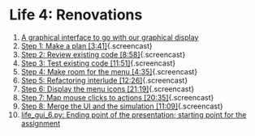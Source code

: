 # Life 4: Renovations

1.  [A graphical interface to go with our graphical
    display](01_The_goal.md)
2.  [Step 1: Make a plan
    [3:41]](02_Step_1_Make_a_plan.md){.screencast}
3.  [Step 2: Review existing code
    [8:58]](03_Step_2_Review_existing_code.md){.screencast}
4.  [Step 3: Test existing code
    [11:51]](04_Step_3_Test_existing_code.md){.screencast}
5.  [Step 4: Make room for the menu
    [4:35]](05_Step_4_Make_room_for_the_menu.md){.screencast}
6.  [Step 5: Refactoring interlude
    [12:26]](06_Step_5_Refactoring_interlude.md){.screencast}
7.  [Step 6: Display the menu icons
    [21:19]](07_Step_6_Display_menu_icons.md){.screencast}
8.  [Step 7: Map mouse clicks to actions
    [20:35]](08_Step_7_Map_clicks_to_actions.md){.screencast}
9.  [Step 8: Merge the UI and the simulation
    [11:09]](09_Step_8_Merge_ui_and_simulation.md){.screencast}
10. [life_gui_6.py: Ending point of the presentation; starting point for
    the assignment](life_gui_6.py)

